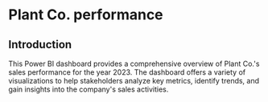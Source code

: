# Plant Co. performance
## Introduction 
This Power BI dashboard provides a comprehensive overview of Plant Co.'s sales performance for the year 2023. The dashboard offers a variety of visualizations to help stakeholders analyze key metrics, identify trends, and gain insights into the company's sales activities.
